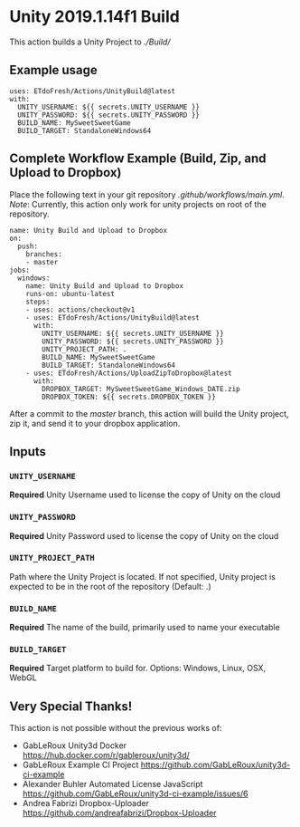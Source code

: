 # Unity 2019.1.14f1 Build
This action builds a Unity Project to *./Build/*


## Example usage
```
uses: ETdoFresh/Actions/UnityBuild@latest
with:
  UNITY_USERNAME: ${{ secrets.UNITY_USERNAME }}
  UNITY_PASSWORD: ${{ secrets.UNITY_PASSWORD }}
  BUILD_NAME: MySweetSweetGame
  BUILD_TARGET: StandaloneWindows64
```


## Complete Workflow Example (Build, Zip, and Upload to Dropbox)
Place the following text in your git repository *.github/workflows/main.yml*.  
*Note*: Currently, this action only work for unity projects on root of the repository.
```
name: Unity Build and Upload to Dropbox
on:
  push:
    branches:
    - master
jobs:
  windows:
    name: Unity Build and Upload to Dropbox
    runs-on: ubuntu-latest    
    steps:
    - uses: actions/checkout@v1
    - uses: ETdoFresh/Actions/UnityBuild@latest
      with:
        UNITY_USERNAME: ${{ secrets.UNITY_USERNAME }}
        UNITY_PASSWORD: ${{ secrets.UNITY_PASSWORD }}
		UNITY_PROJECT_PATH: .
        BUILD_NAME: MySweetSweetGame
        BUILD_TARGET: StandaloneWindows64
    - uses: ETdoFresh/Actions/UploadZipToDropbox@latest
      with:
        DROPBOX_TARGET: MySweetSweetGame_Windows_DATE.zip
        DROPBOX_TOKEN: ${{ secrets.DROPBOX_TOKEN }}
```
After a commit to the *master* branch, this action will build the Unity project, zip it, and send it to your dropbox application.


## Inputs
### `UNITY_USERNAME`
**Required** Unity Username used to license the copy of Unity on the cloud

### `UNITY_PASSWORD`
**Required** Unity Password used to license the copy of Unity on the cloud

### `UNITY_PROJECT_PATH`
Path where the Unity Project is located. If not specified, Unity project is expected to be in the root of the repository (Default: .)

### `BUILD_NAME`
**Required** The name of the build, primarily used to name your executable

### `BUILD_TARGET`
**Required** Target platform to build for. Options: Windows, Linux, OSX, WebGL


## Very Special Thanks!
This action is not possible without the previous works of:
- GabLeRoux Unity3d Docker https://hub.docker.com/r/gableroux/unity3d/
- GabLeRoux Example CI Project https://github.com/GabLeRoux/unity3d-ci-example
- Alexander Buhler Automated License JavaScript https://github.com/GabLeRoux/unity3d-ci-example/issues/6
- Andrea Fabrizi Dropbox-Uploader https://github.com/andreafabrizi/Dropbox-Uploader

